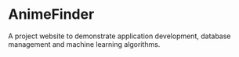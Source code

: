 # AnimeFinder
A project website to demonstrate application development, database management and machine learning algorithms.
